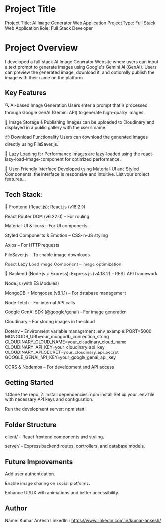 # Project Title

Project Title: AI Image Generator Web Application
Project Type: Full Stack Web Application
Role: Full Stack Developer

# Project Overview
I developed a full-stack AI Image Generator Website where users can input a text prompt to generate images using Google's Gemini AI (GenAI). Users can preview the generated image, download it, and optionally publish the image with their name on the platform.

## Key Features

🔍 AI-based Image Generation
Users enter a prompt that is processed through Google GenAI (Gemini API) to generate high-quality images.

💾 Image Storage & Publishing
Images can be uploaded to Cloudinary and displayed in a public gallery with the user’s name.

📦 Download Functionality
Users can download the generated images directly using FileSaver.js.

🧠 Lazy Loading for Performance
Images are lazy-loaded using the react-lazy-load-image-component for optimized performance.

🧭 User-Friendly Interface
Developed using Material-UI and Styled Components, the interface is responsive and intuitive.
List your project features...

## Tech Stack:
🔹 Frontend (React.js):
React.js (v18.2.0)

React Router DOM (v6.22.0) – For routing

Material-UI & Icons – For UI components

Styled Components & Emotion – CSS-in-JS styling

Axios – For HTTP requests

FileSaver.js – To enable image downloads

React Lazy Load Image Component – Image optimization

🔹 Backend (Node.js + Express):
Express.js (v4.18.2) – REST API framework

Node.js (with ES Modules)

MongoDB + Mongoose (v8.1.1) – For database management

Node-fetch – For internal API calls

Google GenAI SDK (@google/genai) – For image generation

Cloudinary – For storing images in the cloud

Dotenv – Environment variable management
.env_example:
PORT=5000
MONGODB_URI=your_mongodb_connection_string
CLOUDINARY_CLOUD_NAME=your_cloudinary_cloud_name
CLOUDINARY_API_KEY=your_cloudinary_api_key
CLOUDINARY_API_SECRET=your_cloudinary_api_secret
GOOGLE_GENAI_API_KEY=your_google_genai_api_key

CORS & Nodemon – For development and API access

## Getting Started

1.Clone the repo.
2. Install dependencies: npm install
Set up your .env file with necessary API keys and configuration.

Run the development server:
npm start

## Folder Structure

client/ – React frontend components and styling.

server/ – Express backend routes, controllers, and database models.
## Future Improvements

Add user authentication.

Enable image sharing on social platforms.

Enhance UI/UX with animations and better accessibility.

## Author

Name: Kumar Ankesh
LinkedIn : https://www.linkedin.com/in/kumar-ankesh/

